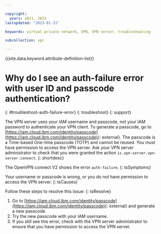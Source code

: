 ```yaml
---

copyright:
  years: 2021, 2023
lastupdated: "2023-01-31"

keywords: virtual private network, VPN, VPN server, troubleshooting

subcollection: vpc

---
```


{{site.data.keyword.attribute-definition-list}}

# Why do I see an auth-failure error with user ID and passcode authentication?
{: #troubleshoot-auth-failure-error}
{: troubleshoot}
{: support}

The VPN server uses your IAM username and passcode, not your IAM password to authenticate your VPN client. To generate a passcode, go to [https://iam.cloud.ibm.com/identity/passcode](https://iam.cloud.ibm.com/identity/passcode){: external}. The passcode is a Time-based One-time passcode (TOTP) and cannot be reused. You must have permission to access the VPN server. Ask your VPN server administrator to check that you were granted the action `is.vpn-server.vpn-server.connect`.
{: shortdesc}

The OpenVPN connect V2 shows the error `auth-failure`.
{: tsSymptoms}

Your username or passcode is wrong, or you do not have permission to access the VPN server.
{: tsCauses}

Follow these steps to resolve this issue:
{: tsResolve}

1. Go to [https://iam.cloud.ibm.com/identity/passcode](https://iam.cloud.ibm.com/identity/passcode){: external} and generate a new passcode.
1. Try the new passcode with your IAM username.
1. If you still see this error, check with the VPN server administrator to ensure that you have permission to access the VPN server.
